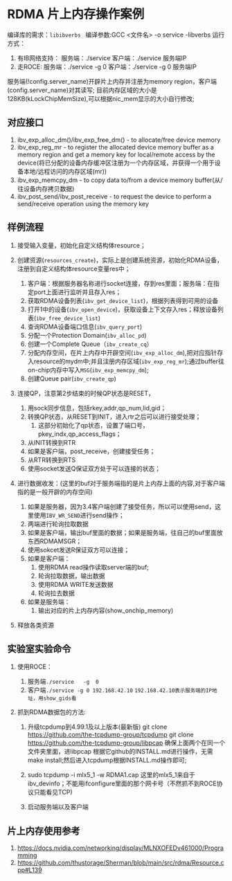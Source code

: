 <!--
 * @Descripttion: 
 * @version: 
 * @Author: tylerytr
 * @Date: 2022-10-30 22:25:57
 * @LastEditTime: 2023-03-04 15:37:45
 * @LastEditors: tylerytr
 * @FilePath: /mytest/nic_cas/README.md
 * Email:601576661@qq.com
 * Copyright (c) 2022 by tyleryin, All Rights Reserved. 
-->
# RDMA 片上内存操作案例
编译库的需求：`libibverbs `
编译参数:GCC <文件名>  -o service  -libverbs
运行方式：
1. 有IB网络支持：
       服务端：./service
       客户端：./service 服务端IP
 2. 走ROCE:
       服务端：./service   -g  0
       客户端：./service -g 0  服务端IP

服务端(!config.server_name)开辟片上内存并注册为memory region，客户端(config.server_name)对其读写;
目前内存区域的大小是128KB(kLockChipMemSize),可以根据nic_mem显示的大小自行修改;
## 对应接口
1. ibv_exp_alloc_dm()/ibv_exp_free_dm() - to allocate/free device memory
2. ibv_exp_reg_mr - to register the allocated device memory buffer as a memory region and get a memory key for local/remote access by the device(将已分配的设备内存缓冲区注册为一个内存区域，并获得一个用于设备本地/远程访问的内存区域(mr))
3. ibv_exp_memcpy_dm - to copy data to/from a device memory buffer(从/往设备内存拷贝数据)
4. ibv_post_send/ibv_post_receive - to request the device to perform a send/receive operation using the memory key

## 样例流程
1. 接受输入变量，初始化自定义结构体resource；
2. 创建资源(`resources_create`)，实际上是创建系统资源，初始化RDMA设备，注册到自定义结构体resource变量res中；
      1. 客户端：根据服务器名称进行socket连接，存到res里面；服务端：在指定port上面进行监听并且存入res；
      2. 获取RDMA设备列表(`ibv_get_device_list`)，根据列表得到可用的设备
      3. 打开1中的设备(`ibv_open_device`)，获取设备上下文存入res；释放设备列表(`ibv_free_device_list`)
      4. 查询RDMA设备端口信息(`ibv_query_port`)
      5. 分配一个Protection Domain(`ibv_alloc_pd`)
      6. 创建一个Complete Queue（`ibv_create_cq`）
      7. 分配内存空间，在片上内存中开辟空间(`ibv_exp_alloc_dm`),把对应指针存入resource的mydm中;并且注册内存区域(`ibv_exp_reg_mr`);通过buffer往on-chip内存中写入`MSG`(`ibv_exp_memcpy_dm`);
      8. 创建Queue pair(`ibv_create_qp`)

3. 连接QP，注意第2步结束的时候QP状态是RESET，
   1. 用sock同步信息，包括rkey,addr,qp_num,lid,gid；
   2. 转换QP状态，从RESET到INIT，进入rtr之后可以进行接受处理；
      1. 这部分初始化了qp状态，设置了端口号，pkey_indx,qp_access_flags；
   3. 从INIT转换到RTR
   4. 如果是客户端，post_receive，创建接受任务；
   5. 从RTR转换到RTS
   6. 使用socket发送Q保证双方处于可以连接的状态；

4.  进行数据收发：(这里的buf对于服务端指的是片上内存上面的内容,对于客户端指的是一般开辟的内存空间)
    1.  如果是服务器，因为3.4客户端创建了接受任务，所以可以使用send，这里使用`IBV_WR_SEND`进行send操作；
    2.  两端进行轮询拉取数据
    3.  如果是客户端，输出buf里面的数据；如果是服务端，往自己的buf里面放东西RDMAMSGR；
    4.  使用sokcet发送R保证双方可以连接；
    5.  如果是客户端：
        1. 使用RDMA read操作读取server端的buf;
        2. 轮询拉取数据，输出数据
        3. 使用RDMA WRITE发送数据
        4. 轮询拉去数据
    6.  如果是服务端：
        1. 输出对应的片上内存内容(show_onchip_memory)
5. 释放各类资源

## 实验室实验命令
1. 使用ROCE：
   1. 服务端`./service   -g  0`
   2. 客户端`./service -g 0 192.168.42.10` `192.168.42.10表示服务端的IP地址，用show_gids看`

2. 抓到RDMA数据包的方法:
   1. 升级tcpdump到4.99.1及以上版本(最新版)
		git clone https://github.com/the-tcpdump-group/tcpdump 
		git clone https://github.com/the-tcpdump-group/libpcap
		确保上面两个在同一个文件夹里面，进libpcap 根据它github的INSTALL.md进行操作，无需make install;然后进入tcpdump根据INSTALL.md操作即可;
		
	2. sudo tcpdump -i mlx5_1 -w RDMA1.cap
      这里的mlx5_1来自于ibv_devinfo；不能用ifconfigure里面的那个网卡号（不然抓不到ROCE协议只能看见TCP)
   1. 启动服务端以及客户端

## 片上内存使用参考
1. https://docs.nvidia.com/networking/display/MLNXOFEDv461000/Programming
2. https://github.com/thustorage/Sherman/blob/main/src/rdma/Resource.cpp#L139
